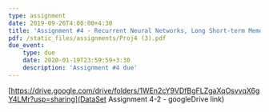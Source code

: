 ```yaml
---
type: assignment
date: 2019-09-26T4:00:00+4:30
title: 'Assignment #4 - Recurrent Neural Networks, Long Short-term Memory, Gated Recurrent Unit'
pdf: /static_files/assignments/Proj4 (3).pdf
due_event: 
    type: due
    date: 2020-01-19T23:59:59+3:30
    description: 'Assignment #4 due'
---
```

[https://drive.google.com/drive/folders/1WEn2cY9VDfBgFLZgaXqOsvvqX6gY4LMr?usp=sharing](DataSet Assignment 4-2 - googleDrive link)
